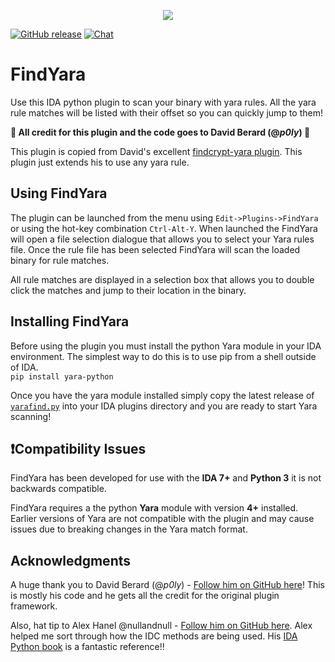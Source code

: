 <p align="center">
<img src="https://user-images.githubusercontent.com/5906222/133688671-d830f2e2-b8d4-4238-a5dd-02808984ae36.gif" max-height="600">
</p>

[![GitHub release](https://img.shields.io/github/v/release/oalabs/findyara-ida.svg)](https://github.com/OALabs/findyara-ida/releases) [![Chat](https://img.shields.io/badge/chat-Discord-blueviolet)](https://discord.gg/cw4U3WHvpn) 

# FindYara
Use this IDA python plugin to scan your binary with yara rules. All the yara rule matches will be listed with their offset so you can quickly jump to them!  

**:beers: All credit for this plugin and the code goes to David Berard (@_p0ly_) :beers:**

This plugin is copied from David's excellent [findcrypt-yara plugin](https://github.com/polymorf/findcrypt-yara). This plugin just extends his to use any yara rule. 

## Using FindYara
The plugin can be launched from the menu using `Edit->Plugins->FindYara` or using the hot-key combination `Ctrl-Alt-Y`. When launched the FindYara will open a file selection dialogue that allows you to select your Yara rules file. Once the rule file has been selected FindYara will scan the loaded binary for rule matches. 

All rule matches are displayed in a selection box that allows you to double click the matches and jump to their location in the binary. 

## Installing FindYara 
Before using the plugin you must install the python Yara module in your IDA environment. The simplest way to do this is to use pip from a shell outside of IDA.  
`pip install yara-python`

Once you have the yara module installed simply copy the latest release of [`yarafind.py`](https://github.com/OALabs/findyara-ida/releases) into your IDA plugins directory and you are ready to start Yara scanning!

## ❗Compatibility Issues
FindYara has been developed for use with the __IDA 7+__ and __Python 3__ it is not backwards compatible. 

FindYara requires a the python **Yara** module with version **4+** installed. Earlier versions of Yara are not compatible with the plugin and may cause issues due to breaking changes in the Yara match format. 

## Acknowledgments
A huge thank you to David Berard (@_p0ly_) - [Follow him on GitHub here](https://github.com/polymorf/)! This is mostly his code and he gets all the credit for the original plugin framework.

Also, hat tip to Alex Hanel @nullandnull - [Follow him on GitHub here](https://github.com/alexander-hanel). Alex helped me sort through how the IDC methods are being used. His [IDA Python book](https://leanpub.com/IDAPython-Book) is a fantastic reference!!

